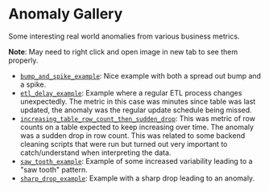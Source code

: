 # Anomaly Gallery

Some interesting real world anomalies from various business metrics.

**Note**: May need to right click and open image in new tab to see them properly.

- [`bump_and_spike_example`](/anomaly-gallery/bump_and_spike_example.jpg): Nice example with both a spread out bump and a spike.
- [`etl_delay_example`](/anomaly-gallery/etl_delay_example.jpg): Example where a regular ETL process changes unexpectedly. The metric in this case was minutes since table was last updated, the anomaly was the regular update schedule being missed.
- [`increasing_table_row_count_then_sudden_drop`](/anomaly-gallery/increasing_table_row_count_then_sudden_drop.jpg): This was metric of row counts on a table expected to keep increasing over time. The anomaly was a sudden drop in row count. This was related to some backend cleaning scripts that were run but turned out very important to catch/understand when interpreting the data.
- [`saw_tooth_example`](/anomaly-gallery/saw_tooth_example.jpg): Example of some increased variability leading to a "saw tooth" pattern.
- [`sharp_drop_example`](/anomaly-gallery/sharp_drop_example.jpg): Example with a sharp drop leading to an anomaly.
